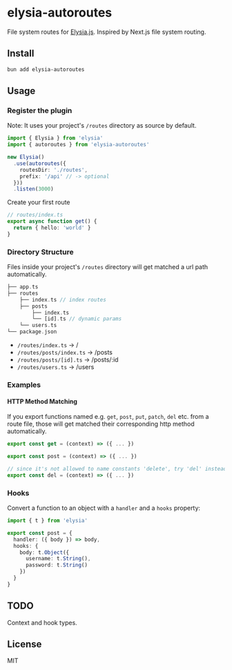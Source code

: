 # elysia-autoroutes

File system routes for [Elysia.js](https://elysiajs.com/). Inspired by Next.js file system routing.

## Install

```bash
bun add elysia-autoroutes
```

## Usage

### Register the plugin

Note: It uses your project's `/routes` directory as source by default.

```ts
import { Elysia } from 'elysia'
import { autoroutes } from 'elysia-autoroutes'

new Elysia()
  .use(autoroutes({
    routesDir: './routes',
    prefix: '/api' // -> optional
  }))
  .listen(3000)
```

Create your first route

```ts
// routes/index.ts
export async function get() {
  return { hello: 'world' }
}
```

### Directory Structure

Files inside your project's `/routes` directory will get matched a url path automatically.

```php
├── app.ts
├── routes
    ├── index.ts // index routes
    ├── posts
        ├── index.ts
        └── [id].ts // dynamic params
    └── users.ts
└── package.json
```

- `/routes/index.ts` → /
- `/routes/posts/index.ts` → /posts
- `/routes/posts/[id].ts` → /posts/:id
- `/routes/users.ts` → /users

### Examples

#### HTTP Method Matching

If you export functions named e.g. `get`, `post`, `put`, `patch`, `del` etc. from a route file, those will get matched their corresponding http method automatically.

```ts
export const get = (context) => ({ ... })

export const post = (context) => ({ ... })

// since it's not allowed to name constants 'delete', try 'del' instead
export const del = (context) => ({ ... })
```

### Hooks

Convert a function to an object with a `handler` and a `hooks` property:

```ts
import { t } from 'elysia'

export const post = {
  handler: ({ body }) => body,
  hooks: {
    body: t.Object({
      username: t.String(),
      password: t.String()
    })
  }
}
```

## TODO

Context and hook types.

## License

MIT
